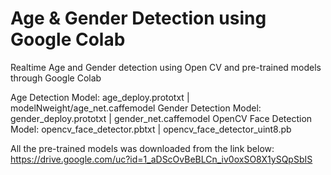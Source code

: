 # Age & Gender Detection using Google Colab
Realtime Age and Gender detection using Open CV and pre-trained models through Google Colab

Age Detection Model: age_deploy.prototxt | modelNweight/age_net.caffemodel
Gender Detection Model: gender_deploy.prototxt | gender_net.caffemodel
OpenCV Face Detection Model: opencv_face_detector.pbtxt | opencv_face_detector_uint8.pb

All the pre-trained models was downloaded from the link below: https://drive.google.com/uc?id=1_aDScOvBeBLCn_iv0oxSO8X1ySQpSbIS

